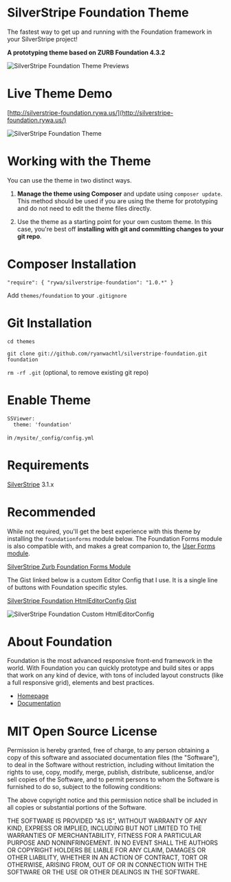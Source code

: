 SilverStripe Foundation Theme
=================================

The fastest way to get up and running with the Foundation framework in your SilverStripe project!

**A prototyping theme based on ZURB Foundation 4.3.2**

![SilverStripe Foundation Theme Previews](https://raw.github.com/ryanwachtl/silverstripe-foundation/master/images/demos/previews-1.png)

Live Theme Demo
=================================

[http://silverstripe-foundation.rywa.us/](http://silverstripe-foundation.rywa.us/)

![SilverStripe Foundation Theme](https://raw.github.com/ryanwachtl/silverstripe-foundation/master/images/demos/screenshot.png)

Working with the Theme
=================================

You can use the theme in two distinct ways.

1. **Manage the theme using Composer** and update using `composer update`. This method should be used if you are using the theme for prototyping and do not need to edit the theme files directly.

2. Use the theme as a starting point for your own custom theme. In this case, you're best off **installing with git and committing changes to your git repo**.

Composer Installation
=================================

`"require": { "rywa/silverstripe-foundation": "1.0.*" }`

Add `themes/foundation` to your `.gitignore`

Git Installation
=================================

`cd themes`

`git clone git://github.com/ryanwachtl/silverstripe-foundation.git foundation`

`rm -rf .git` (optional, to remove existing git repo)

Enable Theme
=================================

```
SSViewer:
  theme: 'foundation'
```

in `/mysite/_config/config.yml`

Requirements
=================================

[SilverStripe](https://github.com/silverstripe/silverstripe-framework) 3.1.x

Recommended
=================================

While not required, you'll get the best experience with this theme by installing the `foundationforms` module below. The Foundation Forms module is also compatible with, and makes a great companion to, the [User Forms module](https://github.com/silverstripe/silverstripe-userforms).

[SilverStripe Zurb Foundation Forms Module](https://github.com/ryanwachtl/silverstripe-foundation-forms)

The Gist linked below is a custom Editor Config that I use. It is a single line of buttons with Foundation specific styles.

[SilverStripe Foundation HtmlEditorConfig Gist](https://gist.github.com/ryanwachtl/6251297)

![SilverStripe Foundation Custom HtmlEditorConfig](https://raw.github.com/ryanwachtl/silverstripe-foundation/master/images/demos/minimal-htmleditor-config.png)

About Foundation
=================================

Foundation is the most advanced responsive front-end framework in the world. With Foundation you can quickly prototype and build sites or apps that work on any kind of device, with tons of included layout constructs (like a full responsive grid), elements and best practices.

- [Homepage](http://foundation.zurb.com)
- [Documentation](http://foundation.zurb.com/docs)

MIT Open Source License
=======================

Permission is hereby granted, free of charge, to any person obtaining a copy of this software and associated documentation files (the "Software"), to deal in the Software without restriction, including without limitation the rights to use, copy, modify, merge, publish, distribute, sublicense, and/or sell copies of the Software, and to permit persons to whom the Software is furnished to do so, subject to the following conditions:

The above copyright notice and this permission notice shall be included in all copies or substantial portions of the Software.

THE SOFTWARE IS PROVIDED "AS IS", WITHOUT WARRANTY OF ANY KIND, EXPRESS OR IMPLIED, INCLUDING BUT NOT LIMITED TO THE WARRANTIES OF MERCHANTABILITY, FITNESS FOR A PARTICULAR PURPOSE AND NONINFRINGEMENT. IN NO EVENT SHALL THE AUTHORS OR COPYRIGHT HOLDERS BE LIABLE FOR ANY CLAIM, DAMAGES OR OTHER LIABILITY, WHETHER IN AN ACTION OF CONTRACT, TORT OR OTHERWISE, ARISING FROM, OUT OF OR IN CONNECTION WITH THE SOFTWARE OR THE USE OR OTHER DEALINGS IN THE SOFTWARE.
